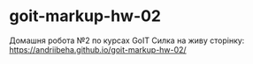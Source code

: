 # goit-markup-hw-02
Домашня робота №2 по курсах GoIT 
Силка на живу сторінку: https://andriibeha.github.io/goit-markup-hw-02/
